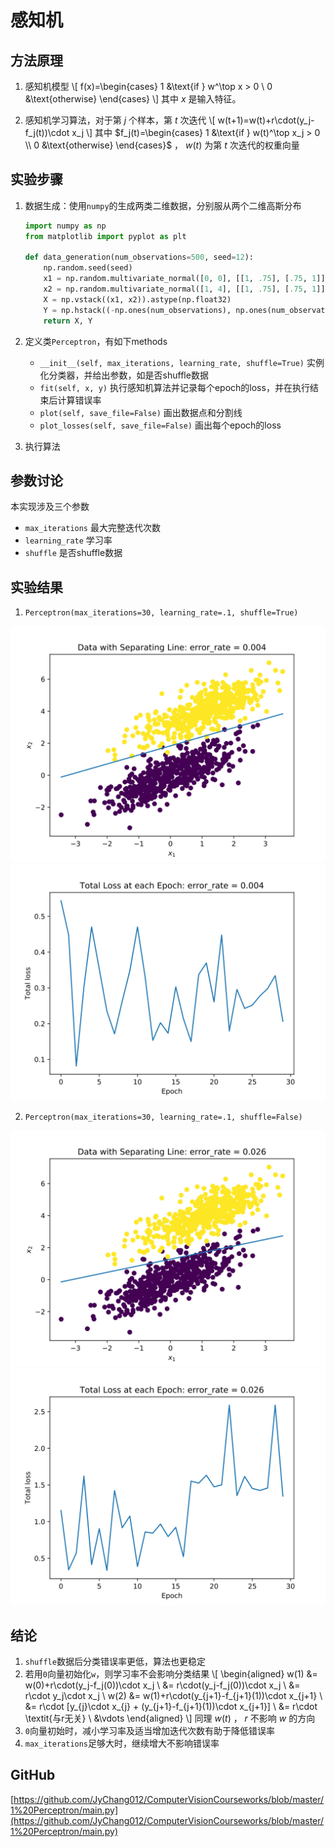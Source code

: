 # 感知机

## 方法原理

1. 感知机模型
\\[
f(x)=\begin{cases}
1 &\text{if } w^\top x > 0 \\
0 &\text{otherwise} 
\end{cases}
\\]
	其中 $x$ 是输入特征。

2. 感知机学习算法，对于第 $j$ 个样本，第 $t$ 次迭代
	\\[
	w(t+1)=w(t)+r\cdot(y_j-f_j(t))\cdot x_j
	\\] 
	其中
	$f_j(t)=\begin{cases}
   1 &\text{if } w(t)^\top x_j > 0 \\
   0 &\text{otherwise} 
   \end{cases}$
， $w(t)$ 为第 $t$ 次迭代的权重向量

## 实验步骤

1. 数据生成：使用`numpy`的生成两类二维数据，分别服从两个二维高斯分布

	```Python
	import numpy as np
	from matplotlib import pyplot as plt

	def data_generation(num_observations=500, seed=12):
		np.random.seed(seed)
		x1 = np.random.multivariate_normal([0, 0], [[1, .75], [.75, 1]], num_observations)
		x2 = np.random.multivariate_normal([1, 4], [[1, .75], [.75, 1]], num_observations)
		X = np.vstack((x1, x2)).astype(np.float32)
		Y = np.hstack((-np.ones(num_observations), np.ones(num_observations)))
		return X, Y
	```

2. 定义类`Perceptron`，有如下methods
	- `__init__(self, max_iterations, learning_rate, shuffle=True)` 实例化分类器，并给出参数，如是否shuffle数据 
	- `‌fit(self, x, y)` 执行感知机算法并记录每个epoch的loss，并在执行结束后计算错误率
	- `plot(self, save_file=False)` 画出数据点和分割线
	- `plot_losses(self, save_file=False)` 画出每个epoch的loss

3. 执行算法

## 参数讨论

本实现涉及三个参数

- `max_iterations` 最大完整迭代次数
- `learning_rate` 学习率
- `shuffle` 是否shuffle数据

## 实验结果

1. `Perceptron(max_iterations=30, learning_rate=.1, shuffle=True)`

![shuffled: Data_with_Separating_Line](Data_with_Separating_Line.svg)
![shuffled: Total_Loss_at_each_Epoch](Total_Loss_at_each_Epoch.svg)
	
2. `Perceptron(max_iterations=30, learning_rate=.1, shuffle=False)`

![unshuffled: Data_with_Separating_Line](ns_Data_with_Separating_Line.svg)
![unshuffled: Total_Loss_at_each_Epoch](ns_Total_Loss_at_each_Epoch.svg)
	
## 结论

1. `shuffle`数据后分类错误率更低，算法也更稳定
2. 若用`0`向量初始化`w`，则学习率不会影响分类结果
	\\[
	\begin{aligned}
	w(1) &= w(0)+r\cdot(y_j-f_j(0))\cdot x_j \\
		   &= r\cdot(y_j-f_j(0))\cdot x_j \\
		   &= r\cdot y_j\cdot x_j \\
	w(2) &= w(1)+r\cdot(y_{j+1}-f_{j+1}(1))\cdot x_{j+1} \\
			 &= r\cdot [y_{j}\cdot x_{j} + (y_{j+1}-f_{j+1}(1))\cdot x_{j+1}] \\
			 &= r\cdot \textit{与r无关} \\
			 &\vdots
	\end{aligned}
	\\] 
	同理 $w(t)$ ， $r$ 不影响 $w$ 的方向
3. `0`向量初始时，减小学习率及适当增加迭代次数有助于降低错误率
4. `max_iterations`足够大时，继续增大不影响错误率

## GitHub

[https://github.com/JyChang012/ComputerVisionCourseworks/blob/master/1%20Perceptron/main.py](https://github.com/JyChang012/ComputerVisionCourseworks/blob/master/1%20Perceptron/main.py)

